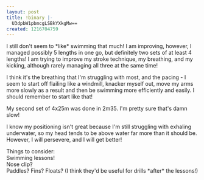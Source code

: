 ```yaml
---
layout: post
title: !binary |-
  U3dpbW1pbmcgLSBkYXkgMw==
created: 1216704759
---
```

<p>I still don't seem to *like* swimming that much! I am improving, however, I managed possibly 5 lengths in one go, but definitely two sets of at least 4 lengths! I am trying to improve my stroke technique, my breathing, and my kicking, although rarely managing all three at the same time! </p>
<p>I think it's the breathing that I'm struggling with most, and the pacing - I seem to start off flailing like a windmill, knacker myself out, move my arms more slowly as a result and then be swimming more efficiently and easily. I should remember to start like that!</p>
<p>My second set of 4x25m was done in 2m35. I'm pretty sure that's damn slow!</p>
<p>I know my positioning isn't great because I'm still struggling with exhaling underwater, so my head tends to be above water far more than it should be. However, I will persevere, and I will get better!</p>
<p>Things to consider:<br />
Swimming lessons!<br />
Nose clip?<br />
Paddles? Fins? Floats? (I think they'd be useful for drills *after* the lessons!)</p>
